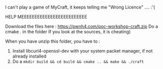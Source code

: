 I can't play a game of MyCraft, it keeps telling me "Wrong Licence" .... :'(

HELP MEEEEEEEEEEEEEEEEEEEEEEEEE

Download the files here : https://pwnh4.com/poc-workshop-craft.zip Do a cmake . in the folder If you look at the sources, it is cheating)

When you have unzip this folder, you have to :

1. Install libcurl4-openssl-dev with your system packet manager, if not already installed
2. Do a `mkdir build && cd build && cmake .. && make && ./craft`
